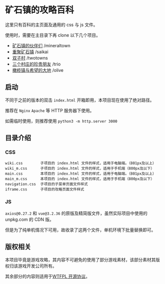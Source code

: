 # 矿石镇的攻略百科

这里只有百科的主页面及通用的 css 与 js 文件。

使用时，需要在主目录下再 clone 以下几个项目。

- [矿石镇的伙伴们](https://github.com/mineraltown/mineraltown)
  /mineraltown
- [重聚矿石镇](https://github.com/mineraltown/saikai)
  /saikai
- [双子村](https://github.com/mineraltown/twotowns)
  /twotowns
- [三个村庄的珍贵朋友](https://github.com/mineraltown/trio)
  /trio
- [橄榄镇与希望的大地](https://github.com/mineraltown/olive)
  /olive

## 启动

不同于之前的版本的双击 `index.html` 开箱即用，本项目现在使用了绝对路径。

推荐在 `Nginx` `Apache` 等 HTTP 服务器下使用。

如需临时使用，则推荐使用 `python3 -m http.server 3000`

## 目录介绍

### CSS

```
wiki.css        子项目的 index.html 文件的样式，适用于电脑端。（801px及以上）
wiki_m.css      子项目的 index.html 文件的样式，适用于手机端（800px及以下）
main.css        本项目的 index.html 文件的样式，适用于电脑端。（801px及以上）
main_m.css      本项目的 index.html 文件的样式，适用于手机端（800px及以下）
navigation.css  子项目的子菜单页面文件样式
iframe.css      子项目的攻略页面文件样式
```

### JS

`axios@0.27.2` 和 `vue@3.2.36` 的原版及精简版文件，虽然实际项目中使用的 unpkg.com 的 CDN 版。

但是为了纯单机情况下可用，故收录了这两个文件，单机环境下批量替换即可。

## 版权相关

本项目毕竟是游戏攻略，其内容不可避免的使用了部分游戏素材，该部分素材其版权归该游戏开发公司所有。

其余部分的内容则适用于[WTFPL 开源协议](LICENSE)。
